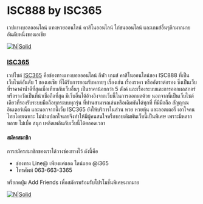 # ISC888 by ISC365
เวปแทงบอลออนไลน์ แทงหวยออนไลน์ คาสิโนออนไลน์ ไก่ชนออนไลน์ และเกมส์อื่นๆอีกมากมาย อันดับหนึ่งของเอเชีย

[![N|Solid](https://www.isc888.vip/uploads/1/1/5/2/115240371/published/logo-isc365-ball_1.png)](https://www.isc365.club)

### [ISC365](https://www.isc365.club)
เวปไซต์ [ISC365](https://www.isc365.club) คือช่องทางแทงบอลออนไลน์ กีฬา เกมส์ คาสิโนออนไลน์ของ ISC888 ที่เป็นเว็บไซต์อันดับ 1 ของเอเซีย ที่ได้รับการยอมรับหลายๆ เรื่องเช่น เรื่องราคา หรืออัตราต่อรอง ซึ่งเป็นเว็บที่ราคาค่าน้ำดีที่สุดเมื่อเทียบกับเว็บอื่นๆ เป็นราคาน้อยกว่า 5 ตังค์ และเรื่องระบบและการออกผลสกอร์หรือรางวัลเป็นที่น่าเชื่อถือที่สุด มีเว็บอื่นได้อ้างอิงจากเว็บนี้ในการออกผลด้วย นอกจากนี้เป็นเว็บไซต์เดียวที่รองรับระบบมือถือทุกระบบทุกรุ่น ที่ท่านสามารถเล่นหรือเดิมพันได้ทุกที่ ที่มีมือถือ สัญญาณอินเตอร์เน็ต และนอกจากนี้เว็บ ISC365 ยังให้บริการในส่วน หวย หวยหุ้น และลอตเตอรี่ เอาใจคนไทยโดยเฉพาะ ไม่น่าแปลกใจเลยจึงทำให้มีผู้คนสนใจหรือชอบเดิมพันเว็บนี้เป็นพิเศษ เพราะมีหลากหลาย ไม่เบื่อ สนุก เพลิดเพลินกับเว็บนี้ได้ตลอดเวลา

#### สมัครสมาชิก
การสมัครสมาชิกของเราได้วางช่องทางไว้ ดังนี้คือ
- ช่องทาง Line@ เพียงแค่แอด ไลน์แอด @i365
- โทรศัพท์ 063-663-3365

หรือกดปุ่ม Add Friends เพื่อสมัครพร้อมรับโปรโมชั่นพิเศษมากมาย

[![N|Solid](https://scdn.line-apps.com/n/line_add_friends/btn/en.png)](http://www.isc365.vip)
